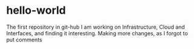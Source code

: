# hello-world
The first repository in git-hub
I am working on Infrastructure, Cloud and Interfaces, and finding it interesting.
Making more changes, as I forgot to put comments
